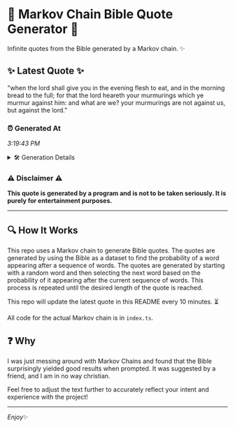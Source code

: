 # 📖 Markov Chain Bible Quote Generator 📖

Infinite quotes from the Bible generated by a Markov chain. ✨

## ✨ Latest Quote ✨
"when the lord shall give you in the evening flesh to eat, and in the morning bread to the full; for that the lord heareth your murmurings which ye murmur against him: and what are we? your murmurings are not against us, but against the lord."

### ⏰ Generated At
*3:19:43 PM*

<details>
    <summary>🛠️ Generation Details</summary>
    <p>
        <strong>🌱 Seed:</strong> when<br>
        <strong>🔄 Iterations:</strong> 45<br>
        <strong>📜 Context History:</strong><br>[ when ]: the<br>[ when, the ]: lord<br>[ when, the, lord ]: shall<br>[ when, the, lord, shall ]: give<br>[ when, the, lord, shall, give ]: you<br>[ when, the, lord, shall, give, you ]: in<br>[ the, lord, shall, give, you, in ]: the<br>[ lord, shall, give, you, in, the ]: evening<br>[ shall, give, you, in, the, evening ]: flesh<br>[ give, you, in, the, evening, flesh ]: to<br>[ you, in, the, evening, flesh, to ]: eat,<br>[ in, the, evening, flesh, to, eat, ]: and<br>[ the, evening, flesh, to, eat,, and ]: in<br>[ evening, flesh, to, eat,, and, in ]: the<br>[ flesh, to, eat,, and, in, the ]: morning<br>[ to, eat,, and, in, the, morning ]: bread<br>[ eat,, and, in, the, morning, bread ]: to<br>[ and, in, the, morning, bread, to ]: the<br>[ in, the, morning, bread, to, the ]: full;<br>[ the, morning, bread, to, the, full; ]: for<br>[ morning, bread, to, the, full;, for ]: that<br>[ bread, to, the, full;, for, that ]: the<br>[ to, the, full;, for, that, the ]: lord<br>[ the, full;, for, that, the, lord ]: heareth<br>[ full;, for, that, the, lord, heareth ]: your<br>[ for, that, the, lord, heareth, your ]: murmurings<br>[ that, the, lord, heareth, your, murmurings ]: which<br>[ the, lord, heareth, your, murmurings, which ]: ye<br>[ lord, heareth, your, murmurings, which, ye ]: murmur<br>[ heareth, your, murmurings, which, ye, murmur ]: against<br>[ your, murmurings, which, ye, murmur, against ]: him:<br>[ murmurings, which, ye, murmur, against, him: ]: and<br>[ which, ye, murmur, against, him:, and ]: what<br>[ ye, murmur, against, him:, and, what ]: are<br>[ murmur, against, him:, and, what, are ]: we?<br>[ against, him:, and, what, are, we? ]: your<br>[ him:, and, what, are, we?, your ]: murmurings<br>[ and, what, are, we?, your, murmurings ]: are<br>[ what, are, we?, your, murmurings, are ]: not<br>[ are, we?, your, murmurings, are, not ]: against<br>[ we?, your, murmurings, are, not, against ]: us,<br>[ your, murmurings, are, not, against, us, ]: but<br>[ murmurings, are, not, against, us,, but ]: against<br>[ are, not, against, us,, but, against ]: the<br>[ not, against, us,, but, against, the ]: lord.<br>
    </p>
</details>

### ⚠️ Disclaimer ⚠️
**This quote is generated by a program and is not to be taken seriously. It is purely for entertainment purposes.**

---

## 🔍 How It Works

This repo uses a Markov chain to generate Bible quotes. The quotes are generated by using the Bible as a dataset to find the probability of a word appearing after a sequence of words. The quotes are generated by starting with a random word and then selecting the next word based on the probability of it appearing after the current sequence of words. This process is repeated until the desired length of the quote is reached.

This repo will update the latest quote in this README every 10 minutes. ⏳

All code for the actual Markov chain is in `index.ts`.

## ❓ Why

I was just messing around with Markov Chains and found that the Bible surprisingly yielded good results when prompted. 
It was suggested by a friend, and I am in no way christian.

Feel free to adjust the text further to accurately reflect your intent and experience with the project!

---

*Enjoy*✨
